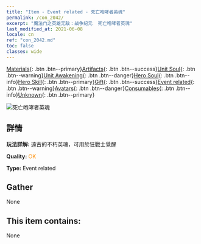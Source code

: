 ```yaml
---
title: "Item - Event related - 死亡咆哮者英魂"
permalink: /con_2042/
excerpt: "魔法门之英雄无敌：战争纪元  死亡咆哮者英魂"
last_modified_at: 2021-06-08
locale: cn
ref: "con_2042.md"
toc: false
classes: wide
---
```

 [Materials](/ItemsCN/){: .btn .btn--primary}[Artifacts](/ItemsCN/Artifacts/){: .btn .btn--success}[Unit Soul](/ItemsCN/UnitSoul/){: .btn .btn--warning}[Unit Awakening](/ItemsCN/UnitAwakening/){: .btn .btn--danger}[Hero Soul](/ItemsCN/HeroSoul/){: .btn .btn--info}[Hero Skill](/ItemsCN/HeroSkill/){: .btn .btn--primary}[Gift](/ItemsCN/Gift/){: .btn .btn--success}[Event related](/ItemsCN/Events/){: .btn .btn--warning}[Avatars](/ItemsCN/Avatars/){: .btn .btn--danger}[Consumables](/ItemsCN/Consumables/){: .btn .btn--info}[Unknown](/ItemsCN/Unknown/){: .btn .btn--primary}

 ![死亡咆哮者英魂](/images/t/juexing_408.jpg)

## 詳情
 **玩法詳解:** 遠古的不朽英魂，可用於狂戰士覺醒

 **Quality:** <span style="color: #FF8C00">OK</span>

 **Type:** Event related

## Gather

  None

## This item contains:

  None

